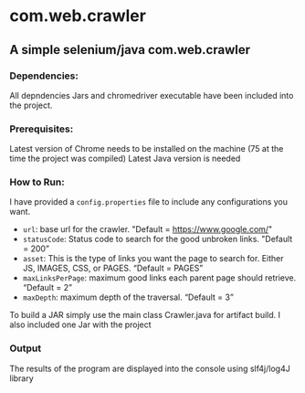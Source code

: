 # com.web.crawler
## A simple selenium/java com.web.crawler

### Dependencies:
All depndencies Jars and chromedriver executable have been included into the project.
### Prerequisites:
Latest version of Chrome needs to be installed on the machine (75 at the time the project was compiled)
Latest Java version is needed
### How to Run:
I have provided a ```config.properties``` file to include any configurations you want.

- ```url```: base url for the crawler. "Default = https://www.google.com/"
- ```statusCode```: Status code to search for the good unbroken links. "Default = 200”
- ```asset```: This is the type of links you want the page to search for. Either JS, IMAGES, CSS, or PAGES. “Default = PAGES”
- ```maxLinksPerPage```: maximum good links each parent page should retrieve. “Default = 2”
- ```maxDepth```: maximum depth of the traversal. “Default = 3”

To build a JAR simply use the main class Crawler.java for artifact build. I also included one Jar with the project

### Output
The results of the program are displayed into the console using slf4j/log4J library